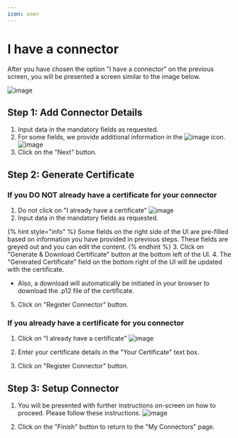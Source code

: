 ```yaml
---
icon: user
---
```


# I have a connector

After you have chosen the option "I have a connector" on the previous screen, you will be presented a screen similar to the image below.

![image](https://github.com/user-attachments/assets/ce820c82-65d7-476a-af9b-6525a8491d67)

## Step 1: Add Connector Details

1. Input data in the mandatory fields as requested.
2. For some fields, we provide additional information in the ![image](https://github.com/user-attachments/assets/4f02901e-ca54-479a-96cf-13b0dd4d868f)
 icon.
   ![image](https://github.com/user-attachments/assets/2b6c0f07-d3d5-4a13-ae15-b82bd30ea347)
3. Click on the "Next" button.


## Step 2: Generate Certificate

### If you DO NOT already have a certificate for your connector
1. Do not click on "I already have a certificate"
   ![image](https://github.com/user-attachments/assets/630b2215-bbc0-43bf-8063-aac9b17a9694)
2. Input data in the mandatory fields as requested.

{% hint style="info" %} Some fields on the right side of the UI are pre-filled based on information you have provided in previous steps. These fields are greyed out and you can edit the content. {% endhint %}
3. Click on "Generate & Download Certificate" button at the bottom left of the UI.
4. The "Generated Certificate" field on the bottom right of the UI will be updated with the certificate.
   - Also, a download will automatically be initiated in your browser to download the .p12 file of the certificate.
5. Click on "Register Connector" button.

### If you already have a certificate for you connector
1. Click on "I already have a certificate"
   ![image](https://github.com/user-attachments/assets/930d670b-4809-436c-900b-e6ddcca9eeaa)
   
2. Enter your certificate details in the "Your Certificate" text box.
3. Click on "Register Connector" button.

## Step 3: Setup Connector

1. You will be presented with further instructions on-screen on how to proceed. Please follow these instructions.
   ![image](https://github.com/user-attachments/assets/32cf0571-66da-4c78-8d38-785b6683faae)

2. Click on the "Finish" button to return to the "My Connectors" page.
